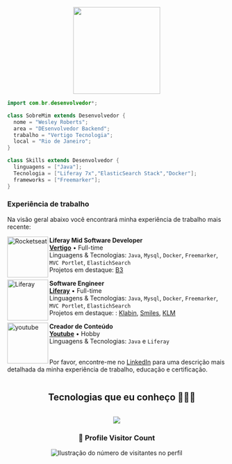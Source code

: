   <p align="center">
  <img src="https://github.com/thompsonemerson/thompsonemerson/raw/master/cover-thompson.png" height="200"/>
</p>
  
```java
import com.br.desenvolvedor*;

class SobreMim extends Desenvolvedor {
  nome = "Wesley Roberts";
  area = "DEsenvolvedor Backend";
  trabalho = "Vertigo Tecnologia";
  local = "Rio de Janeiro";
}

class Skills extends Desenvolvedor {
  linguagens = ["Java"];
  Tecnologia = ["Liferay 7x","ElasticSearch Stack","Docker"];
  frameworks = ["Freemarker"];
}
```  

### Experiência de trabalho

Na visão geral abaixo você encontrará minha experiência de trabalho mais recente:

[<img align="left" height="94px" width="94px" alt="Rocketseat" src="https://encrypted-tbn0.gstatic.com/images?q=tbn:ANd9GcRO8eTv96_utQKKErdlSABMGD1ZGHoiKzo9Ezy7AGvEM3JzQT0gfDzITz8OrHn1UefwX8s&usqp=CAU"/>](https://vertigo.com.br/)

**Liferay Mid Software Developer** \
[**Vertigo**](https://vertigo.com.br/) • Full-time \
Linguagens & Tecnologias: `Java`, `Mysql`, `Docker`, `Freemarker`, `MVC Portlet`, `ElastichSearch`\
Projetos em destaque: [B3](https://www.b3.com.br/pt_br/para-voce)
<br/>

[<img align="left" height="94px" width="94px" alt="Liferay" src="https://media.licdn.com/dms/image/C560BAQHMQOUn-7Cbqg/company-logo_100_100/0/1630621182100/liferay_inc__logo?e=1712188800&v=beta&t=vIsUtU080DWdVW57COFtU0xpWQG5fyQsVqtz2vyUJT8"/>](https://www.liferay.com/)

**Software Engineer** \
[**Liferay**](https://www.liferay.com/pt/home?utm_medium=pd-search&utm_source=google&utm_content=brand&utm_cid=7014u000001ASAjAAO&gad_source=1&gclid=CjwKCAiA4smsBhAEEiwAO6DEjUtiK4caGFOBNGAQyXKqfAIsEXlagf_4ABenbNpRud55lHmhDHJ0YBoCWS4QAvD_BwE) • Full-time \
Linguagens & Tecnologias: `Java`, `Mysql`, `Docker`, `Freemarker`, `MVC Portlet`, `ElastichSearch` \
Projetos em destaque: : [Klabin](https://klabin.com.br/), [Smiles](https://www.smiles.com.br/home), [KLM](https://www.klm.com.br/)
<br/>  

[<img align="left" height="94px" width="94px" alt="youtube" src="https://media.licdn.com/dms/image/C4D0BAQEfoRsyU4yUzg/company-logo_200_200/0/1631053379845/youtube_logo?e=1712188800&v=beta&t=xcDN31UytqV0Y8eT3cM4ka-FGYwWlVhPkWKXV4wJv7A"/>](https://youtube.com.br/)  

**Creador de Conteúdo** \
[**Youtube**](https://www.youtube.com/@revisandocodigo9273) • Hobby \
Linguagens & Tecnologias: `Java` e `Liferay` \
<br/>

Por favor, encontre-me no [LinkedIn](https://www.linkedin.com/in/wesley-roberts-9714a7189/) para uma descrição mais detalhada da minha experiência de trabalho, educação e certificação.
<br>
<div id="user-content-toc">
  <ul align="center">
    <summary><h2 style="display: inline-block">Tecnologias que eu conheço 👨🏻‍💻</h2></summary>
  </ul>
</div>
<!--tech stack icons-->
<p align="center">
  <a href="https://skillicons.dev">
    <img src="https://skillicons.dev/icons?i=git,github,gitlab,discord,docker,html,idea,java,linux,mysql,postman,vscode&perline=14" />
  </a>
</p>

<div align="center">
  <h3><b>📍 Profile Visitor Count</b></h3>
</div>

<p align="center">
  <img
    src="https://profile-counter.glitch.me/wesleyrboberts/count.svg"
    alt="Ilustração do número de visitantes no perfil"
  />
</p>

